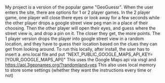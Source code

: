 My project is a version of the popular game "GeoGuessr". When the user enters the site, there are options for 1 or 2 player games.  In the 2 player game, one player will close there eyes or look away for a few seconds while the other player drops a google street view peg man in a place of their choosing. Then the other player will open their eyes, and guess where the street view is, and drop a pin on it. The closer they get, the more points.  The 1 player version drops the player into google street view in a random location, and they have to guess their location based on the clues they can get from looking around.
To run this locally, after install, the user has to insert a .env.local file and put "NEXT_PUBLIC_GOOGLE_MAPS_API_KEY=[YOUR_GOOGLE_MAPS_API]"
This uses the Google Maps api via visgl and https://api.3geonames.org/?randomland=yes
This also uses local memory to store some settings (whether they want the instructions every time or not)
